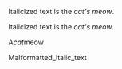 Italicized text is the *cat's meow*.

Italicized text is the _cat's meow_.

A*cat*meow

Malformatted_italic_text
